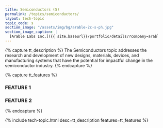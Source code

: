 ```yaml
---
title: Semiconductors (S)
permalink: /topics/semiconductors/
layout: tech-topic
topic_code: s
section_image: "/assets/img/bg/arable-2c-s-ph.jpg"
section_image_caption: |
  [Arable Labs Inc.]({{ site.baseurl}}/portfolio/details/?company=arable-labs-inc#arable-labs-inc)’s advanced microclimate and crop growth monitoring device, the Mark.
---
```

{% capture tt_description %}
The Semiconductors topic addresses the research and development of new designs, materials, devices, and manufacturing systems that have the potential for impactful change in the semiconductor industry.
{% endcapture %}

{% capture tt_features %}
<div class="usa-section usa-content usa-grid">
  <h3>FEATURE 1</h3>
</div>

<div class="background-light-blue">
  <div class="usa-section usa-content usa-grid">
    <h3>FEATURE 2</h3>
  </div>
</div>
{% endcapture %}

{% include tech-topic.html desc=tt_description features=tt_features %}
